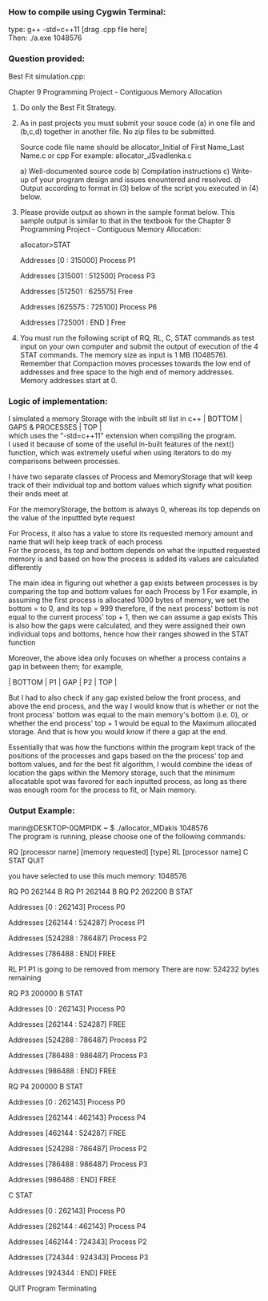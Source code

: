 ### How to compile using Cygwin Terminal:

type: g++ -std=c++11 [drag .cpp file here]   
Then: ./a.exe 1048576 


### Question provided:

Best Fit simulation.cpp:

Chapter 9 Programming Project - Contiguous Memory Allocation 

1) Do only the Best Fit Strategy.

2) As in past projects you must submit your souce code (a) in one file and (b,c,d) together in another file.
   No zip files to be submitted. 

   Source code file name should be allocator_Initial of First Name_Last Name.c or cpp
   For example: allocator_JSvadlenka.c

   a) Well-documented source code
   b) Compilation instructions 
   c) Write-up of your program design and issues enountered and resolved.
   d) Output according to format in (3) below of the script you executed in (4) below. 
 

3) Please provide output as shown in the sample format below.  This  sample output is similar
   to that in the textbook for the Chapter 9 Programming Project - Contiguous Memory Allocation:

    allocator>STAT

    Addresses [0 : 315000] Process P1

    Addresses [315001 : 512500] Process P3

    Addresses [512501 : 625575] Free

    Addresses [625575 : 725100] Process P6

    Addresses [725001 : END ]  Free



4) You must run the following script of RQ, RL, C, STAT commands  as test input on your own computer
   and submit the output  of execution of the 4 STAT commands. The memory size as input is 1 MB (1048576).
   Remember that Compaction moves processes towards the low end of addresses and free space to the high 
   end of memory addresses. Memory addresses start at 0.
   
### Logic of implementation:

I simulated a memory Storage with the inbuilt stl list in c++  | BOTTOM | GAPS & PROCESSES | TOP |  
which uses the  "-std=c++11" extension when compiling the program.  
I used it because of some of the useful in-built features of the next() function, which
was extremely useful when using iterators to do my comparisons between processes.

I have two separate classes of Process and MemoryStorage that will keep track of their individual top and bottom values
which signify what position their ends meet at  

For the memoryStorage, the bottom is always 0, whereas its top depends on the value of the inputtted byte request  

For Process, it also has a value to store its requested memory amount and name that will help keep track of each process  
For the process, its top and bottom depends on what the inputted requested memory is and based on how the process is added its values are calculated differently  

The main idea in figuring out whether a gap exists between processes is by comparing the top and bottom values for each Process by 1
For example, in assuming the first process is allocated 1000 bytes of memory, we set the bottom = to 0, and its top = 999
therefore, if the next process' bottom is not equal to the current process' top + 1, then we can assume a gap exists
This is also how the gaps were calculated, and they were assigned their own individual tops and bottoms, hence how
their ranges showed in the STAT function

Moreover, the above idea only focuses on whether a process contains a gap in between them; for example,

| BOTTOM | P1 | GAP | P2 | TOP |

But I had to also check if any gap existed below the front process, and above the end process, and the
way I would know that is whether or not the front process' bottom was equal to the main memory's bottom (i.e. 0), 
or whether the end process' top + 1 would be equal to the Maximum allocated storage. And that is how you would know
if there a gap at the end.

Essentially that was how the functions within the program kept track of the positions of the processes and gaps
based on the the process' top and bottom values, and for the best fit algorithm, I would combine the ideas of location
the gaps within the Memory storage, such that the minimum allocatable spot was favored for each inputted process, as
long as there was enough room for the process to fit, or Main memory.

### Output Example: 

marin@DESKTOP-0QMPIDK ~
$ ./allocator_MDakis 1048576                                                    
The program is running, please choose one of the following commands:

 RQ [processor name] [memory requested] [type]
 RL [processor name]
 C
 STAT
 QUIT

you have selected to use this much memory: 1048576

RQ P0 262144 B
RQ P1 262144 B
RQ P2 262200 B
STAT

Addresses [0 : 262143] Process P0

Addresses [262144 : 524287] Process P1

Addresses [524288 : 786487] Process P2

Addresses [786488 : END] FREE

RL P1
P1 is going to be removed from memory
There are now: 524232 bytes remaining

RQ P3 200000 B
STAT

Addresses [0 : 262143] Process P0

Addresses [262144 : 524287] FREE

Addresses [524288 : 786487] Process P2

Addresses [786488 : 986487] Process P3

Addresses [986488 : END] FREE

RQ P4 200000 B
STAT

Addresses [0 : 262143] Process P0

Addresses [262144 : 462143] Process P4

Addresses [462144 : 524287] FREE

Addresses [524288 : 786487] Process P2

Addresses [786488 : 986487] Process P3

Addresses [986488 : END] FREE

C
STAT

Addresses [0 : 262143] Process P0

Addresses [262144 : 462143] Process P4

Addresses [462144 : 724343] Process P2

Addresses [724344 : 924343] Process P3

Addresses [924344 : END] FREE

QUIT
Program Terminating


